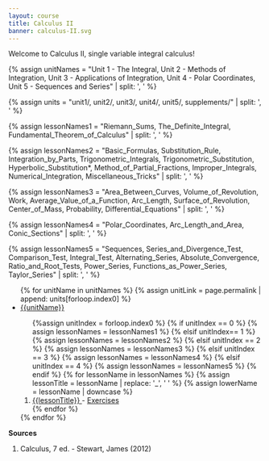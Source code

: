 ```yaml
---
layout: course
title: Calculus II
banner: calculus-II.svg
---
```


Welcome to Calculus II, single variable integral calculus!

{% assign unitNames = "Unit 1 - The Integral, Unit 2 - Methods of Integration, Unit 3 - Applications of Integration, Unit 4 - Polar Coordinates, Unit 5 - Sequences and Series" | split: ', ' %}

{% assign units = "unit1/, unit2/, unit3/, unit4/, unit5/, supplements/" | split: ', ' %}

{% assign lessonNames1 = "Riemann_Sums, The_Definite_Integral, Fundamental_Theorem_of_Calculus" | split: ', ' %}

{% assign lessonNames2 = "Basic_Formulas, Substitution_Rule, Integration_by_Parts, Trigonometric_Integrals, Trigonometric_Substitution, Hyperbolic_Substitution*, Method_of_Partial_Fractions, Improper_Integrals, Numerical_Integration, Miscellaneous_Tricks" | split: ', ' %}

{% assign lessonNames3 = "Area_Between_Curves, Volume_of_Revolution, Work, Average_Value_of_a_Function, Arc_Length, Surface_of_Revolution, Center_of_Mass, Probability, Differential_Equations" | split: ', ' %}

{% assign lessonNames4 = "Polar_Coordinates, Arc_Length_and_Area, Conic_Sections" | split: ', ' %}

{% assign lessonNames5 = "Sequences, Series_and_Divergence_Test, Comparison_Test, Integral_Test, Alternating_Series, Absolute_Convergence, Ratio_and_Root_Tests, Power_Series, Functions_as_Power_Series, Taylor_Series" | split: ', ' %}

<ul>
{% for unitName in unitNames %}
{% assign unitLink = page.permalink | append: units[forloop.index0] %}
<li>  <a class="page-link" href="{{unitLink}}"> {{unitName}} </a> </li>
<ol> {%assign unitIndex = forloop.index0 %}
{% if unitIndex == 0 %} {% assign lessonNames = lessonNames1 %}
{% elsif unitIndex== 1 %}  {% assign lessonNames = lessonNames2 %}
{% elsif unitIndex == 2 %}  {% assign lessonNames = lessonNames3 %}
{% elsif unitIndex == 3 %}  {% assign lessonNames = lessonNames4 %}
{% elsif unitIndex == 4 %}  {% assign lessonNames = lessonNames5 %}
{% endif %}
{% for lessonName in lessonNames %}
{% assign lessonTitle = lessonName | replace:  '_', ' ' %}
{% assign lowerName = lessonName | downcase %}
<li> <a class = "page-link" href = "{{ lowerName | prepend: units[unitIndex] | prepend: current_page.permalink }}"> {{lessonTitle}} </a> - <a class = "page-link" href = "{{ lowerName | prepend: units[unitIndex] | prepend: current_page.permalink | append: "-exercises" }}"> Exercises </a> </li>
{% endfor %}
</ol>
{% endfor %}
</ul>

**Sources**

1. Calculus, 7 ed. - Stewart, James (2012)
